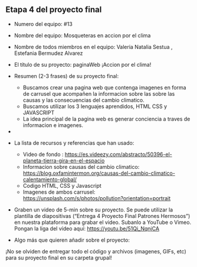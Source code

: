 ## Etapa 4 del proyecto final

- Numero del equipo: #13 
- Nombre del equipo: Mosqueteras en accion por el clima
- Nombre de todos miembros en el equipo: Valeria Natalia Sestua , Estefania Bermudez Alvarez
- El título de su proyecto: paginaWeb ¡Accion por el clima!

- Resumen (2-3 frases) de su proyecto final: 
    - Buscamos crear una pagina web que contenga imagenes en forma de carrusel que acompañen la informacion sobre las sobre las causas y las consecuencias del cambio climatico.
    - Buscamos utilizar los 3 lenguajes aprendidos, HTML CSS y JAVASCRIPT
    - La idea principal de la pagina web es generar conciencia a traves de informacion e imagenes. 
-   
- La lista de recursos y referencias que han usado:

  - Video de fondo : https://es.videezy.com/abstracto/50396-el-planeta-tierra-gira-en-el-espacio
  - Informacion sobre causas del cambio climatico: https://blog.oxfamintermon.org/causas-del-cambio-climatico-calentamiento-global/
  - Codigo HTML, CSS y Javascript
  - Imagenes de ambos carrusel: https://unsplash.com/s/photos/pollution?orientation=portrait

- Graben un video de 5-min sobre su proyecto. Se puede utilizar la plantilla de diapositivas (“Entrega 4 Proyecto Final Patrones Hermosos”) en nuestra plataforma para grabar el video. Subanlo a YouTube o Vimeo. Pongan la liga del vídeo aquí:  https://youtu.be/51Qi_NqnjCA


- Algo más que quieren añadir sobre el proyecto:

¡No se olviden de entregar todo el código y archivos (imagenes, GIFs, etc) para su proyecto final en su carpeta grupal!
